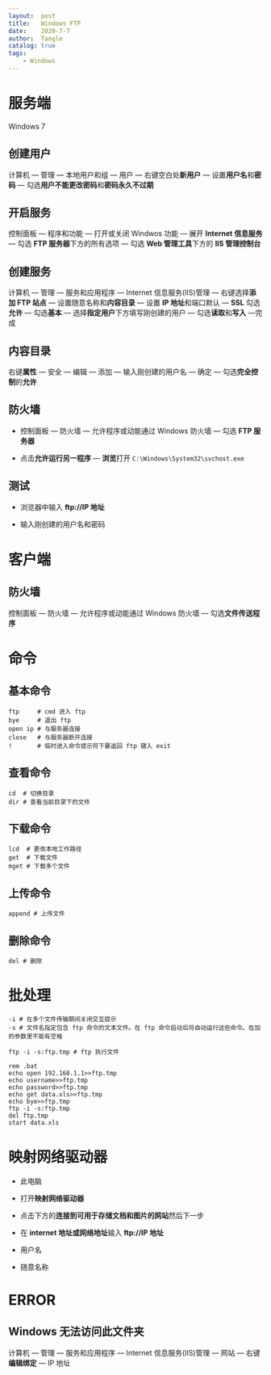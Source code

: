 ```yaml
---
layout:  post
title:   Windows FTP
date:    2020-7-7
author:  Tangle
catalog: true
tags:
    - Windows
---
```


# 服务端

Windows 7

## 创建用户

计算机 — 管理 — 本地用户和组 — 用户 — 右键空白处**新用户** — 设置**用户名**和**密码** — 勾选**用户不能更改密码**和**密码永久不过期**

## 开启服务

控制面板 — 程序和功能 — 打开或关闭 Windwos 功能 — 展开 **Internet 信息服务** — 勾选 **FTP 服务器**下方的所有选项 — 勾选 **Web 管理工具**下方的 **IIS 管理控制台**

## 创建服务

计算机 — 管理 — 服务和应用程序 — Internet 信息服务(IIS)管理 — 右键选择**添加 FTP 站点** — 设置随意名称和**内容目录** — 设置 **IP 地址**和端口默认 — **SSL** 勾选**允许** — 勾选**基本** — 选择**指定用户**下方填写刚创建的用户 — 勾选**读取**和**写入** —完成

## 内容目录

右键**属性** — 安全 — 编辑 — 添加 — 输入刚创建的用户名 — 确定 — 勾选**完全控制**的**允许**

## 防火墙

- 控制面板 — 防火墙 — 允许程序或动能通过 Windows 防火墙 — 勾选 **FTP 服务器**

- 点击**允许运行另一程序** — **浏览**打开 `C:\Windows\System32\svchost.exe`

## 测试

- 浏览器中输入 **ftp://IP 地址**

- 输入刚创建的用户名和密码

# 客户端


## 防火墙

控制面板 — 防火墙 — 允许程序或动能通过 Windows 防火墙 — 勾选**文件传送程序**

# 命令

## 基本命令

```
ftp     # cmd 进入 ftp
bye     # 退出 ftp
open ip # 与服务器连接
close   # 与服务器断开连接
!       # 临时进入命令提示符下要返回 ftp 键入 exit
```

## 查看命令

```
cd  # 切换目录
dir # 查看当前目录下的文件
```

## 下载命令

```
lcd  # 更改本地工作路径
get  # 下载文件
mget # 下载多个文件
```

## 上传命令

```
append # 上传文件
```

## 删除命令

```
del # 删除
```

# 批处理

```
-i # 在多个文件传输期间关闭交互提示
-s # 文件名指定包含 ftp 命令的文本文件。在 ftp 命令启动后将自动运行这些命令。在加的参数里不能有空格
```

```
ftp -i -s:ftp.tmp # ftp 执行文件
```

```
rem .bat
echo open 192.168.1.1>>ftp.tmp
echo username>>ftp.tmp
echo password>>ftp.tmp
echo get data.xls>>ftp.tmp
echo bye>>ftp.tmp
ftp -i -s:ftp.tmp
del ftp.tmp
start data.xls
```

# 映射网络驱动器

- 此电脑

- 打开**映射网络驱动器**

- 点击下方的**连接到可用于存储文档和图片的网站**然后下一步

- 在 **internet 地址或网络地址**输入 **ftp://IP 地址**

- 用户名

- 随意名称

# ERROR

## Windows 无法访问此文件夹

计算机 — 管理 — 服务和应用程序 — Internet 信息服务(IIS)管理 — 网站 — 右键**编辑绑定** — IP 地址
